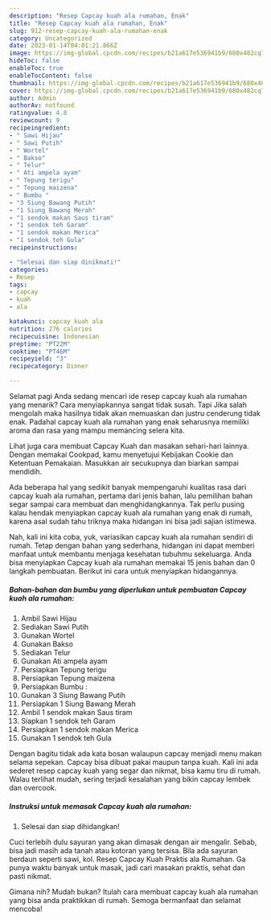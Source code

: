 ```yaml
---
description: "Resep Capcay kuah ala rumahan, Enak"
title: "Resep Capcay kuah ala rumahan, Enak"
slug: 912-resep-capcay-kuah-ala-rumahan-enak
category: Uncategorized
date: 2023-01-14T04:01:21.866Z
image: https://img-global.cpcdn.com/recipes/b21a617e536941b9/680x482cq70/capcay-kuah-ala-rumahan-foto-resep-utama.jpg
hideToc: false
enableToc: true
enableTocContent: false
thumbnail: https://img-global.cpcdn.com/recipes/b21a617e536941b9/680x482cq70/capcay-kuah-ala-rumahan-foto-resep-utama.jpg
cover: https://img-global.cpcdn.com/recipes/b21a617e536941b9/680x482cq70/capcay-kuah-ala-rumahan-foto-resep-utama.jpg
author: Admin
authorAv: notfound
ratingvalue: 4.8
reviewcount: 9
recipeingredient:
- " Sawi Hijau"
- " Sawi Putih"
- " Wortel"
- " Bakso"
- " Telur"
- " Ati ampela ayam"
- " Tepung terigu"
- " Tepung maizena"
- " Bumbu "
- "3 Siung Bawang Putih"
- "1 Siung Bawang Merah"
- "1 sendok makan Saus tiram"
- "1 sendok teh Garam"
- "1 sendok makan Merica"
- "1 sendok teh Gula"
recipeinstructions:

- "Selesai dan siap dinikmati!"
categories:
- Resep
tags:
- capcay
- kuah
- ala

katakunci: capcay kuah ala 
nutrition: 276 calories
recipecuisine: Indonesian
preptime: "PT22M"
cooktime: "PT46M"
recipeyield: "3"
recipecategory: Dinner

---
```



Selamat pagi Anda sedang mencari ide resep capcay kuah ala rumahan yang menarik? Cara menyiapkannya sangat tidak susah. Tapi Jika salah mengolah maka hasilnya tidak akan memuaskan dan justru cenderung tidak enak. Padahal capcay kuah ala rumahan yang enak seharusnya memiliki aroma dan rasa yang mampu memancing selera kita.


Lihat juga cara membuat Capcay Kuah dan masakan sehari-hari lainnya. Dengan memakai Cookpad, kamu menyetujui Kebijakan Cookie dan Ketentuan Pemakaian. Masukkan air secukupnya dan biarkan sampai mendidih.

Ada beberapa hal yang sedikit banyak mempengaruhi kualitas rasa dari capcay kuah ala rumahan, pertama dari jenis bahan, lalu pemilihan bahan segar sampai cara membuat dan menghidangkannya. Tak perlu pusing kalau hendak menyiapkan capcay kuah ala rumahan yang enak di rumah, karena asal sudah tahu triknya maka hidangan ini bisa jadi sajian istimewa.


Nah, kali ini kita coba, yuk, variasikan capcay kuah ala rumahan sendiri di rumah. Tetap dengan bahan yang sederhana, hidangan ini dapat memberi manfaat untuk membantu menjaga kesehatan tubuhmu sekeluarga. Anda bisa menyiapkan Capcay kuah ala rumahan memakai 15 jenis bahan dan 0 langkah pembuatan. Berikut ini cara untuk menyiapkan hidangannya.

<!--inarticleads1-->

##### Bahan-bahan dan bumbu yang diperlukan untuk pembuatan Capcay kuah ala rumahan:

1. Ambil  Sawi Hijau
1. Sediakan  Sawi Putih
1. Gunakan  Wortel
1. Gunakan  Bakso
1. Sediakan  Telur
1. Gunakan  Ati ampela ayam
1. Persiapkan  Tepung terigu
1. Persiapkan  Tepung maizena
1. Persiapkan  Bumbu :
1. Gunakan 3 Siung Bawang Putih
1. Persiapkan 1 Siung Bawang Merah
1. Ambil 1 sendok makan Saus tiram
1. Siapkan 1 sendok teh Garam
1. Persiapkan 1 sendok makan Merica
1. Gunakan 1 sendok teh Gula


Dengan bagitu tidak ada kata bosan walaupun capcay menjadi menu makan selama sepekan. Capcay bisa dibuat pakai maupun tanpa kuah. Kali ini ada sederet resep capcay kuah yang segar dan nikmat, bisa kamu tiru di rumah. Walau terlihat mudah, sering terjadi kesalahan yang bikin capcay lembek dan overcook. 

<!--inarticleads2-->

##### Instruksi untuk memasak Capcay kuah ala rumahan:


1. Selesai dan siap dihidangkan!

Cuci terlebih dulu sayuran yang akan dimasak dengan air mengalir. Sebab, bisa jadi masih ada tanah atau kotoran yang tersisa. Bila ada sayuran berdaun seperti sawi, kol. Resep Capcay Kuah Praktis ala Rumahan. Ga punya waktu banyak untuk masak, jadi cari masakan praktis, sehat dan pasti nikmat. 

Gimana nih? Mudah bukan? Itulah cara membuat capcay kuah ala rumahan yang bisa anda praktikkan di rumah. Semoga bermanfaat dan selamat mencoba!
